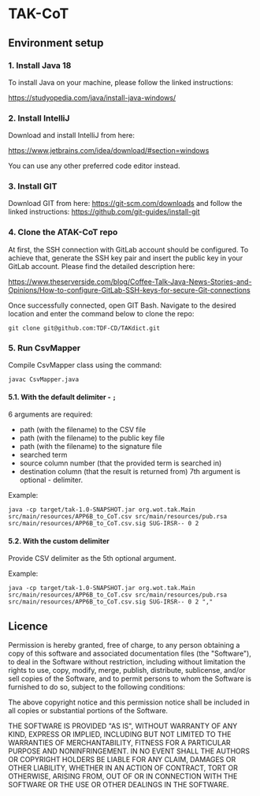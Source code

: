 # TAK-CoT 

## Environment setup

### 1. Install Java 18

To install Java on your machine, please follow the linked instructions:

https://studyopedia.com/java/install-java-windows/

### 2. Install IntelliJ

Download and install IntelliJ from here:

https://www.jetbrains.com/idea/download/#section=windows

You can use any other preferred code editor instead.

### 3. Install GIT

Download GIT from here:
https://git-scm.com/downloads
and follow the linked instructions:
https://github.com/git-guides/install-git

### 4. Clone the ATAK-CoT repo

At first, the SSH connection with GitLab account should be configured. To achieve that, generate the SSH key pair and insert the public key in your GitLab account. Please find the detailed description here:

https://www.theserverside.com/blog/Coffee-Talk-Java-News-Stories-and-Opinions/How-to-configure-GitLab-SSH-keys-for-secure-Git-connections

Once successfully connected, open GIT Bash. Navigate to the desired location and enter the command below to clone the repo:
```
git clone git@github.com:TDF-CD/TAKdict.git
```

### 5. Run CsvMapper

Compile CsvMapper class using the command:
```
javac CsvMapper.java
```

#### 5.1. With the default delimiter - `;`

6 arguments are required:
- path (with the filename) to the CSV file
- path (with the filename) to the public key file
- path (with the filename) to the signature file
- searched term
- source column number (that the provided term is searched in)
- destination column (that the result is returned from)
7th argument is optional - delimiter.

Example:
```
java -cp target/tak-1.0-SNAPSHOT.jar org.wot.tak.Main src/main/resources/APP6B_to_CoT.csv src/main/resources/pub.rsa src/main/resources/APP6B_to_CoT.csv.sig SUG-IRSR-- 0 2
```

#### 5.2. With the custom delimiter

Provide CSV delimiter as the 5th optional argument.

Example:
```
java -cp target/tak-1.0-SNAPSHOT.jar org.wot.tak.Main src/main/resources/APP6B_to_CoT.csv src/main/resources/pub.rsa src/main/resources/APP6B_to_CoT.csv.sig SUG-IRSR-- 0 2 ","
```

## Licence

Permission is hereby granted, free of charge, to any person obtaining a copy of this software and associated documentation files (the "Software"), to deal in the Software without restriction, including without limitation the rights to use, copy, modify, merge, publish, distribute, sublicense, and/or sell copies of the Software, and to permit persons to whom the Software is furnished to do so, subject to the following conditions:

The above copyright notice and this permission notice shall be included in all copies or substantial portions of the Software.

THE SOFTWARE IS PROVIDED "AS IS", WITHOUT WARRANTY OF ANY KIND, EXPRESS OR IMPLIED, INCLUDING BUT NOT LIMITED TO THE WARRANTIES OF MERCHANTABILITY, FITNESS FOR A PARTICULAR PURPOSE AND NONINFRINGEMENT. IN NO EVENT SHALL THE AUTHORS OR COPYRIGHT HOLDERS BE LIABLE FOR ANY CLAIM, DAMAGES OR OTHER LIABILITY, WHETHER IN AN ACTION OF CONTRACT, TORT OR OTHERWISE, ARISING FROM, OUT OF OR IN CONNECTION WITH THE SOFTWARE OR THE USE OR OTHER DEALINGS IN THE SOFTWARE. 